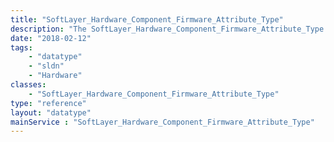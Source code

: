 ```yaml
---
title: "SoftLayer_Hardware_Component_Firmware_Attribute_Type"
description: "The SoftLayer_Hardware_Component_Firmware_Attribute_Type data type defines attribute types for a hardware component model's firmware. "
date: "2018-02-12"
tags:
    - "datatype"
    - "sldn"
    - "Hardware"
classes:
    - "SoftLayer_Hardware_Component_Firmware_Attribute_Type"
type: "reference"
layout: "datatype"
mainService : "SoftLayer_Hardware_Component_Firmware_Attribute_Type"
---
```


